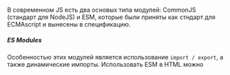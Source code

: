 В современном JS есть два основых типа модулей: CommonJS (стандарт для NodeJS) и ESM, которые были приняты как стндарт для ECMAscript и вынесены в спецификацию.

##### ES Modules

Особенностью этих модулей является использование `import / export`, а также динамические импорты.
Использовать ESM в HTML можно